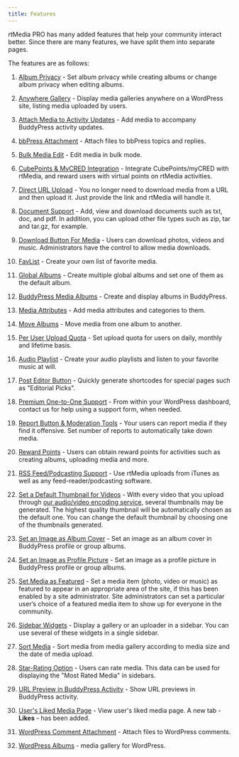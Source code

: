 ```yaml
---
title: Features
---
```


rtMedia PRO has many added features that help your community interact better. Since there are many features, we have split them into separate pages.

The features are as follows:

1. [Album Privacy](/rtmedia/addons/rtmedia-pro/features/album-privacy) - Set album privacy while creating albums or change album privacy when editing albums.

2. [Anywhere Gallery](/rtmedia/addons/rtmedia-pro/features/anywhere-gallery/) - Display media galleries anywhere on a WordPress site, listing media uploaded by users.

3. [Attach Media to Activity Updates](/rtmedia/addons/rtmedia-pro/features/attach-media-to-activity-updates/) - Add media to accompany BuddyPress activity updates. 	

4. [bbPress Attachment](/rtmedia/addons/rtmedia-pro/features/bbpress-attachment/) - Attach files to bbPress topics and replies.

5. [Bulk Media Edit](/rtmedia/addons/rtmedia-pro/features/bulk-media-edit/) - Edit media in bulk mode.

6. [CubePoints & MyCRED Integration](/rtmedia/addons/rtmedia-pro/features/cubepoints-mycred-integration) - Integrate CubePoints/myCRED with rtMedia, and reward users with virtual points on rtMedia activities.

7. [Direct URL Upload](/rtmedia/addons/rtmedia-pro/features/direct-url-upload/) - You no longer need to download media from a URL and then upload it. Just provide the link and rtMedia will handle it.

8. [Document Support](/rtmedia/addons/rtmedia-pro/features/document-support) - Add, view and download documents such as txt, doc, and pdf. In addition, you can upload other file types such as zip, tar and tar.gz, for example.

9. [Download Button For Media](/rtmedia/addons/rtmedia-pro/features/download-button-media/) - Users can download photos, videos and music. Administrators have the control to allow media downloads.

10. [FavList](/rtmedia/addons/rtmedia-pro/features/favlist) - Create your own list of favorite media.

11. [Global Albums](/rtmedia/addons/rtmedia-pro/features/global-albums) - Create multiple global albums and set one of them as the default album.

12. [BuddyPress Media Albums](/rtmedia/addons/rtmedia-pro/features/media-albums-buddypress/) - Create and display albums in BuddyPress.

13. [Media Attributes](/rtmedia/addons/rtmedia-pro/features/media-attributes/) - Add media attributes and categories to them.

14. [Move Albums](/rtmedia/addons/rtmedia-pro/features/move-media-albums) - Move media from one album to another.

15. [Per User Upload Quota](/rtmedia/addons/rtmedia-pro/features/per-user-upload-quota/) - Set upload quota for users on daily, monthly and lifetime basis.

16. [Audio Playlist](/rtmedia/addons/rtmedia-pro/features/playlists-audio/) - Create your audio playlists and listen to your favorite music at will.

17. [Post Editor Button](/rtmedia/addons/rtmedia-pro/features/post-editor-button) - Quickly generate shortcodes for special pages such as "Editorial Picks".
	
18. [Premium One-to-One Support](/rtmedia/addons/rtmedia-pro/features/premium-one-one-support) - From within your WordPress dashboard, contact us for help using a support form, when needed. 

19. [Report Button & Moderation Tools](/rtmedia/addons/rtmedia-pro/features/report-button-moderation-tools) - Your users can report media if they find it offensive. Set number of reports to automatically take down media.

20. [Reward Points](/rtmedia/addons/rtmedia-pro/features/reward-points/) - Users can obtain reward points for activities such as creating albums, uploading media and more.

21. [RSS Feed/Podcasting Support](/rtmedia/addons/rtmedia-pro/features/rss-feedpodcasting-support/) - Use rtMedia uploads from iTunes as well as any feed-reader/podcasting software.

22. [Set a Default Thumbnail for Videos](/rtmedia/addons/rtmedia-pro/features/set-a-default-thumbnail-for-videos/) - With every video that you upload through [our audio/video encoding service](https://rtcamp.com/rtmedia/addons/audio-video-encoding-service/), several thumbnails may be generated. The highest quality thumbnail will be automatically chosen as the default one. You can change the default thumbnail by choosing one of the thumbnails generated.

23. [Set an Image as Album Cover](/rtmedia/addons/rtmedia-pro/features/set-image-as-album-cover/) - Set an image as an album cover in BuddyPress profile or group albums.

24. [Set an Image as Profile Picture](/rtmedia/addons/rtmedia-pro/features/set-image-as-profile-picture/) - Set an image as a profile picture in BuddyPress profile or group albums.

25. [Set Media as Featured](/rtmedia/addons/rtmedia-pro/features/set-media-featured/) - Set a media item (photo, video or music) as featured to appear in an appropriate area of the site, if this has been enabled by a site administrator. Site administrators can set a particular user’s choice of a featured media item to show up for everyone in the community.

26. [Sidebar Widgets](/rtmedia/addons/rtmedia-pro/features/sidebar-widgets/) - Display a gallery or an uploader in a sidebar. You can use several of these widgets in a single sidebar.

27. [Sort Media](/rtmedia/addons/rtmedia-pro/features/sort-media/) - Sort media from media gallery according to media size and the date of media upload.

28. [Star-Rating Option](/rtmedia/addons/rtmedia-pro/features/star-ratings/) - Users can rate media. This data can be used for displaying the "Most Rated Media" in sidebars.

29. [URL Preview in BuddyPress Activity](/rtmedia/addons/rtmedia-pro/features/url-preview-buddypress-activity/) - Show URL previews in BuddyPress activity.

30. [User's Liked Media Page](/rtmedia/addons/rtmedia-pro/features/users-liked-media-page/) - View user's liked media page. A new tab - **Likes** - has been added.

31.  [WordPress Comment Attachment](/rtmedia/addons/rtmedia-pro/features/wordpress-comment-attachment) - Attach files to WordPress comments.

32. [WordPress Albums](/rtmedia/addons/rtmedia-pro/features/wordpress-albums) - media gallery for WordPress.
